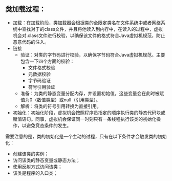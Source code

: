
## 类加载过程：

- 加载：在加载阶段，类加载器会根据类的全限定类名在文件系统中或者网络系统中查找对于的class文件，并且将他读入到内存中，在读入的过程中，虚拟机会对.class文件进行校验，以确保该文件的格式符合Java虚拟机规范，防止恶意代码的注入。
- 链接
  - 验证：对类的字节码进行校验，以确保字节码符合Java虚拟机规范。主要包含一下四个方面的校验：
    - 文件格式校验
    - 元数据校验
    - 字节码验证
    - 符号引用验证
  - 准备：为类的静态变量分配内存，并设置初始值。这些变量会在此时被赋值为0（数值类型）或null（引用类型）。
  - 解析：将类的符号引用转换为直接引用。
- 初始化：初始化阶段，虚拟机会按照程序员指定的顺序执行类的静态代码块或赋值语句。同事，虚拟机会保证同一时刻只有一条线程执行该类的初始化操作，以避免竞态条件的发生。

需要注意的是，类的初始化是一个主动的过程，只有在以下条件才会触发类的初始化：
- 创建该类的实例；
- 访问该类的静态变量或静态方法；
- 使用反射方式访问该类；
- 该类是程序的入口类；
